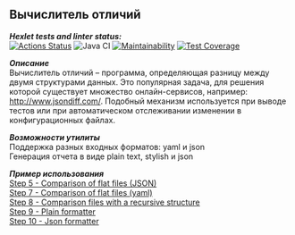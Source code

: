 ## Вычислитель отличий  

***Hexlet tests and linter status:***  
[![Actions Status](https://github.com/Yakov256/java-project-71/workflows/hexlet-check/badge.svg)](https://github.com/Yakov256/java-project-71/actions)
![Java CI](https://github.com/Yakov256/java-project-71/actions/workflows/main.yml/badge.svg)
[![Maintainability](https://api.codeclimate.com/v1/badges/17c5ee080de81c82696a/maintainability)](https://codeclimate.com/github/Yakov256/java-project-71/maintainability)
[![Test Coverage](https://api.codeclimate.com/v1/badges/17c5ee080de81c82696a/test_coverage)](https://codeclimate.com/github/Yakov256/java-project-71/test_coverage)

***Описание***  
Вычислитель отличий – программа, определяющая разницу между двумя структурами данных. Это популярная задача, для решения которой существует множество онлайн-сервисов, например: http://www.jsondiff.com/. Подобный механизм используется при выводе тестов или при автоматическом отслеживании изменении в конфигурационных файлах.

***Возможности утилиты***  
Поддержка разных входных форматов: yaml и json    
Генерация отчета в виде plain text, stylish и json  

***Пример использования***  
[Step 5 - Comparison of flat files (JSON)](https://asciinema.org/a/HnPUad2apHyU8xjeMZ5AW4tpB)  
[Step 7 - Comparison of flat files (yaml)](https://asciinema.org/a/srguS7bJtSx4H0WI08vWNI8tM)  
[Step 8 - Comparison files with a recursive structure](https://asciinema.org/a/lL032dksa6STzvS2RgeMcAepD)    
[Step 9 - Plain formatter](https://asciinema.org/a/6ee105GQ7ktolOGFvHXroR717)  
[Step 10 - Json formatter](https://asciinema.org/a/gqaCr9O7AGP4KkmPIUAi1KqUD)  
